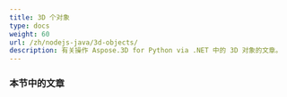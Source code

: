```yaml
---
title: 3D 个对象
type: docs
weight: 60
url: /zh/nodejs-java/3d-objects/
description: 有关操作 Aspose.3D for Python via .NET 中的 3D 对象的文章。
---
```

###  **本节中的文章**

